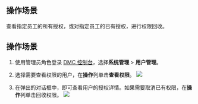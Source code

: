 ## 操作场景

查看指定员工的所有授权，或对指定员工的已有授权，进行权限回收。

## 操作场景

1. 使用管理员角色登录 [DMC 控制台](https://dms.cloud.tencent.com/v3/cooperations/#/)，选择**系统管理** > **用户管理**。

2. 选择需要查看权限的用户，在**操作**列单击**查看权限**。
   ![](https://qcloudimg.tencent-cloud.cn/raw/1330b6eda63518ecf1deb14eb1ece119.png)

3. 在弹出的对话框中，即可查看用户的授权详情。如果需要取消已有权限，在**操作**列单击回收权限。
   ![](https://qcloudimg.tencent-cloud.cn/raw/7e971205ba469b58b88bdce9c12c1186.png)